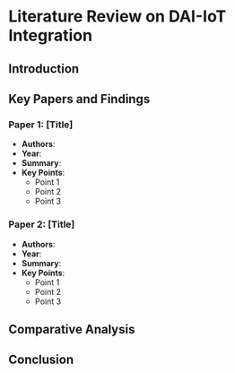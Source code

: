 # Literature Review on DAI-IoT Integration

## Introduction

## Key Papers and Findings

### Paper 1: [Title]
- **Authors**:
- **Year**:
- **Summary**:
- **Key Points**:
  - Point 1
  - Point 2
  - Point 3

### Paper 2: [Title]
- **Authors**:
- **Year**:
- **Summary**:
- **Key Points**:
  - Point 1
  - Point 2
  - Point 3

## Comparative Analysis

## Conclusion

